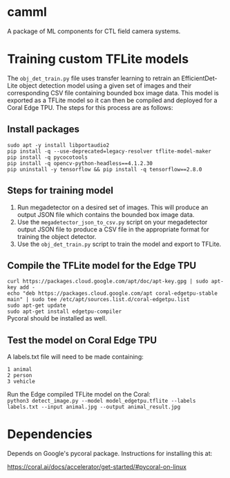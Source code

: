 # camml
A package of ML components for CTL field camera systems. 

# Training custom TFLite models

The `obj_det_train.py` file uses transfer learning to retrain an EfficientDet-Lite object detection model using a given set of images and their corresponding CSV file containing bounded box image data. This model is exported as a TFLite model so it can then be compiled and deployed for a Coral Edge TPU. The steps for this process are as follows:

## Install packages

`sudo apt -y install libportaudio2`  
`pip install -q --use-deprecated=legacy-resolver tflite-model-maker`  
`pip install -q pycocotools`  
`pip install -q opencv-python-headless==4.1.2.30`  
`pip uninstall -y tensorflow && pip install -q tensorflow==2.8.0`  

## Steps for training model

1. Run megadetector on a desired set of images. This will produce an output JSON file which contains the bounded box image data.
2. Use the `megadetector_json_to_csv.py` script on your megadetector output JSON file to produce a CSV file in the appropriate format for training the object detector.
3. Use the `obj_det_train.py` script to train the model and export to TFLite.

## Compile the TFLite model for the Edge TPU

`curl https://packages.cloud.google.com/apt/doc/apt-key.gpg | sudo apt-key add -`  
`echo "deb https://packages.cloud.google.com/apt coral-edgetpu-stable main" | sudo tee /etc/apt/sources.list.d/coral-edgetpu.list`  
`sudo apt-get update`  
`sudo apt-get install edgetpu-compiler`  
Pycoral should be installed as well.

## Test the model on Coral Edge TPU

A labels.txt file will need to be made containing:
```
1 animal
2 person
3 vehicle
```  

Run the Edge compiled TFLite model on the Coral:  
`python3 detect_image.py --model model_edgetpu.tflite --labels labels.txt --input animal.jpg --output animal_result.jpg`  

# Dependencies

Depends on Google's pycoral package. Instructions for installing this
at:

https://coral.ai/docs/accelerator/get-started/#pycoral-on-linux